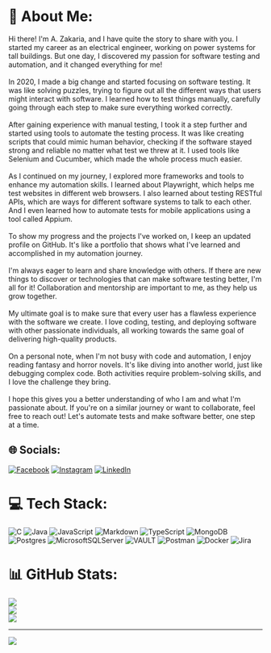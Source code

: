 # 💫 About Me:
Hi there! I'm A. Zakaria, and I have quite the story to share with you. I started my career as an electrical engineer, working on power systems for tall buildings. But one day, I discovered my passion for software testing and automation, and it changed everything for me!<br><br>In 2020, I made a big change and started focusing on software testing. It was like solving puzzles, trying to figure out all the different ways that users might interact with software. I learned how to test things manually, carefully going through each step to make sure everything worked correctly.<br><br>After gaining experience with manual testing, I took it a step further and started using tools to automate the testing process. It was like creating scripts that could mimic human behavior, checking if the software stayed strong and reliable no matter what test we threw at it. I used tools like Selenium and Cucumber, which made the whole process much easier.<br><br>As I continued on my journey, I explored more frameworks and tools to enhance my automation skills. I learned about Playwright, which helps me test websites in different web browsers. I also learned about testing RESTful APIs, which are ways for different software systems to talk to each other. And I even learned how to automate tests for mobile applications using a tool called Appium.<br><br>To show my progress and the projects I've worked on, I keep an updated profile on GitHub. It's like a portfolio that shows what I've learned and accomplished in my automation journey.<br><br>I'm always eager to learn and share knowledge with others. If there are new things to discover or technologies that can make software testing better, I'm all for it! Collaboration and mentorship are important to me, as they help us grow together.<br><br>My ultimate goal is to make sure that every user has a flawless experience with the software we create. I love coding, testing, and deploying software with other passionate individuals, all working towards the same goal of delivering high-quality products.<br><br>On a personal note, when I'm not busy with code and automation, I enjoy reading fantasy and horror novels. It's like diving into another world, just like debugging complex code. Both activities require problem-solving skills, and I love the challenge they bring.<br><br>I hope this gives you a better understanding of who I am and what I'm passionate about. If you're on a similar journey or want to collaborate, feel free to reach out! Let's automate tests and make software better, one step at a time.


## 🌐 Socials:
[![Facebook](https://img.shields.io/badge/Facebook-%231877F2.svg?logo=Facebook&logoColor=white)](https://www.facebook.com/azakria1) [![Instagram](https://img.shields.io/badge/Instagram-%23E4405F.svg?logo=Instagram&logoColor=white)](https://instagram.com/midoziko) [![LinkedIn](https://img.shields.io/badge/LinkedIn-%230077B5.svg?logo=linkedin&logoColor=white)](https://www.linkedin.com/in/ahmed-zakria) 

# 💻 Tech Stack:
![C](https://img.shields.io/badge/c-%2300599C.svg?style=for-the-badge&logo=c&logoColor=white) ![Java](https://img.shields.io/badge/java-%23ED8B00.svg?style=for-the-badge&logo=openjdk&logoColor=white) ![JavaScript](https://img.shields.io/badge/javascript-%23323330.svg?style=for-the-badge&logo=javascript&logoColor=%23F7DF1E) ![Markdown](https://img.shields.io/badge/markdown-%23000000.svg?style=for-the-badge&logo=markdown&logoColor=white) ![TypeScript](https://img.shields.io/badge/typescript-%23007ACC.svg?style=for-the-badge&logo=typescript&logoColor=white) ![MongoDB](https://img.shields.io/badge/MongoDB-%234ea94b.svg?style=for-the-badge&logo=mongodb&logoColor=white) ![Postgres](https://img.shields.io/badge/postgres-%23316192.svg?style=for-the-badge&logo=postgresql&logoColor=white) ![MicrosoftSQLServer](https://img.shields.io/badge/Microsoft%20SQL%20Server-CC2927?style=for-the-badge&logo=microsoft%20sql%20server&logoColor=white) ![VAULT](https://img.shields.io/badge/vault-FFEC6E.svg?style=for-the-badge&logo=vault&logoColor=white&color=%23FFEC6E) ![Postman](https://img.shields.io/badge/Postman-FF6C37?style=for-the-badge&logo=postman&logoColor=white) ![Docker](https://img.shields.io/badge/docker-%230db7ed.svg?style=for-the-badge&logo=docker&logoColor=white) ![Jira](https://img.shields.io/badge/jira-%230A0FFF.svg?style=for-the-badge&logo=jira&logoColor=white)
# 📊 GitHub Stats:
![](https://github-readme-stats.vercel.app/api?username=ahmedZak2&theme=tokyonight&hide_border=false&include_all_commits=true&count_private=true)<br/>
![](https://github-readme-streak-stats.herokuapp.com/?user=ahmedZak2&theme=tokyonight&hide_border=false)<br/>
![](https://github-readme-stats.vercel.app/api/top-langs/?username=ahmedZak2&theme=tokyonight&hide_border=false&include_all_commits=true&count_private=true&layout=compact)



---
[![](https://visitcount.itsvg.in/api?id=ahmedZak2&icon=0&color=0)](https://visitcount.itsvg.in)

<!-- Proudly created with GPRM ( https://gprm.itsvg.in ) -->
